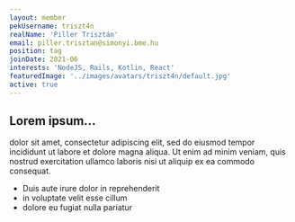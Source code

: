 ```yaml
---
layout: member
pekUsername: triszt4n
realName: 'Piller Trisztán'
email: piller.trisztan@simonyi.bme.hu
position: tag
joinDate: 2021-06
interests: 'NodeJS, Rails, Kotlin, React'
featuredImage: '../images/avatars/triszt4n/default.jpg'
active: true
---
```


## Lorem ipsum...

dolor sit amet, consectetur adipiscing elit, sed do eiusmod tempor incididunt ut labore et dolore magna aliqua. Ut enim ad minim veniam, quis nostrud exercitation ullamco laboris nisi ut aliquip ex ea commodo consequat.

- Duis aute irure dolor in reprehenderit
- in voluptate velit esse cillum
- dolore eu fugiat nulla pariatur
